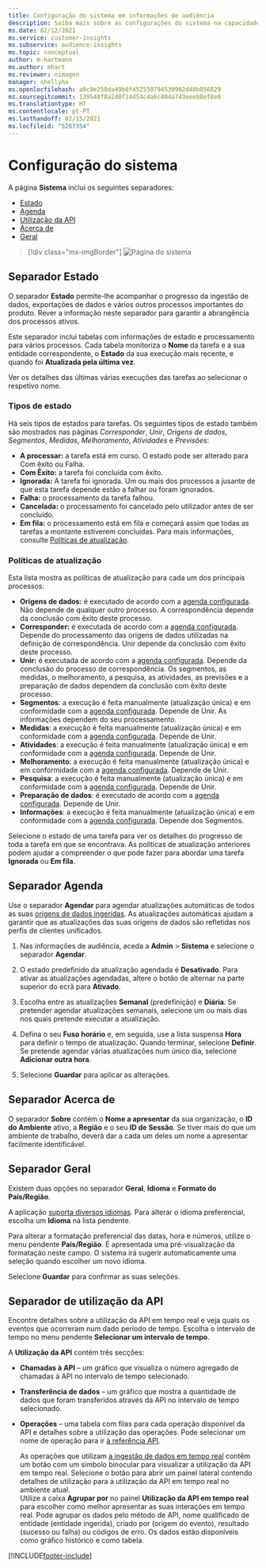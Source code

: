 ```yaml
---
title: Configuração do sistema em informações de audiência
description: Saiba mais sobre as configurações do sistema na capacidade das informações de audiência do Dynamics 365 Customer Insights.
ms.date: 02/12/2021
ms.service: customer-insights
ms.subservice: audience-insights
ms.topic: conceptual
author: m-hartmann
ms.author: mhart
ms.reviewer: nimagen
manager: shellyha
ms.openlocfilehash: a9c9e258da49b8f452550794539962d48b856829
ms.sourcegitcommit: 139548f8a2d0f24d54c4a6c404a743eeeb8ef8e0
ms.translationtype: HT
ms.contentlocale: pt-PT
ms.lasthandoff: 02/15/2021
ms.locfileid: "5267354"
---
```

# <a name="system-configuration"></a>Configuração do sistema

A página **Sistema** inclui os seguintes separadores:
- [Estado](#status-tab)
- [Agenda](#schedule-tab)
- [Utilização da API](#api-usage-tab)
- [Acerca de](#about-tab)
- [Geral](#general-tab)

> [!div class="mx-imgBorder"]
> ![Página do sistema](media/system-tabs.png "Página do sistema")

## <a name="status-tab"></a>Separador Estado

O separador **Estado** permite-lhe acompanhar o progresso da ingestão de dados, exportações de dados e vários outros processos importantes do produto. Rever a informação neste separador para garantir a abrangência dos processos ativos.

Este separador inclui tabelas com informações de estado e processamento para vários processos. Cada tabela monitoriza o **Nome** da tarefa e a sua entidade correspondente, o **Estado** da sua execução mais recente, e quando foi **Atualizada pela última vez**.

Ver os detalhes das últimas várias execuções das tarefas ao selecionar o respetivo nome.

### <a name="status-types"></a>Tipos de estado

Há seis tipos de estados para tarefas. Os seguintes tipos de estado também são mostrados nas páginas *Corresponder*, *Unir*, *Origens de dados*, *Segmentos*, *Medidas*, *Melhoramento*, *Atividades* e *Previsões*:

- **A processar:** a tarefa está em curso. O estado pode ser alterado para Com êxito ou Falha.
- **Com Êxito:** a tarefa foi concluída com êxito.
- **Ignorada:** A tarefa foi ignorada. Um ou mais dos processos a jusante de que esta tarefa depende estão a falhar ou foram ignorados.
- **Falha:** o processamento da tarefa falhou.
- **Cancelada:** o processamento foi cancelado pelo utilizador antes de ser concluído.
- **Em fila:** o processamento está em fila e começará assim que todas as tarefas a montante estiverem concluídas. Para mais informações, consulte [Políticas de atualização](#refresh-policies).

### <a name="refresh-policies"></a>Políticas de atualização

Esta lista mostra as políticas de atualização para cada um dos principais processos:

- **Origens de dados:** é executado de acordo com a [agenda configurada](#schedule-tab). Não depende de qualquer outro processo. A correspondência depende da conclusão com êxito deste processo.
- **Corresponder:** é executada de acordo com a [agenda configurada](#schedule-tab). Depende do processamento das origens de dados utilizadas na definição de correspondência. Unir depende da conclusão com êxito deste processo.
- **Unir:** é executada de acordo com a [agenda configurada](#schedule-tab). Depende da conclusão do processo de correspondência. Os segmentos, as medidas, o melhoramento, a pesquisa, as atividades, as previsões e a preparação de dados dependem da conclusão com êxito deste processo.
- **Segmentos**: a execução é feita manualmente (atualização única) e em conformidade com a [agenda configurada](#schedule-tab). Depende de Unir. As informações dependem do seu processamento.
- **Medidas**: a execução é feita manualmente (atualização única) e em conformidade com a [agenda configurada](#schedule-tab). Depende de Unir.
- **Atividades**: a execução é feita manualmente (atualização única) e em conformidade com a [agenda configurada](#schedule-tab). Depende de Unir.
- **Melhoramento**: a execução é feita manualmente (atualização única) e em conformidade com a [agenda configurada](#schedule-tab). Depende de Unir.
- **Pesquisa**: a execução é feita manualmente (atualização única) e em conformidade com a [agenda configurada](#schedule-tab). Depende de Unir.
- **Preparação de dados**: é executado de acordo com a [agenda configurada](#schedule-tab). Depende de Unir.
- **Informações**: a execução é feita manualmente (atualização única) e em conformidade com a [agenda configurada](#schedule-tab). Depende dos Segmentos.

Selecione o estado de uma tarefa para ver os detalhes do progresso de toda a tarefa em que se encontrava. As políticas de atualização anteriores podem ajudar a compreender o que pode fazer para abordar uma tarefa **Ignorada** ou **Em fila**.

## <a name="schedule-tab"></a>Separador Agenda

Use o separador **Agendar** para agendar atualizações automáticas de todos as suas [origens de dados ingeridas](data-sources.md). As atualizações automáticas ajudam a garantir que as atualizações das suas origens de dados são refletidas nos perfis de clientes unificados.

1. Nas informações de audiência, aceda a **Admin** > **Sistema** e selecione o separador **Agendar**.

2. O estado predefinido da atualização agendada é **Desativado**. Para ativar as atualizações agendadas, altere o botão de alternar na parte superior do ecrã para **Ativado**.

3. Escolha entre as atualizações **Semanal** (predefinição) e **Diária**. Se pretender agendar atualizações semanais, selecione um ou mais dias nos quais pretende executar a atualização.

4. Defina o seu **Fuso horário** e, em seguida, use a lista suspensa **Hora** para definir o tempo de atualização. Quando terminar, selecione **Definir**. Se pretende agendar várias atualizações num único dia, selecione **Adicionar outra hora**.

5. Selecione **Guardar** para aplicar as alterações.

## <a name="about-tab"></a>Separador Acerca de

O separador **Sobre** contém o **Nome a apresentar** da sua organização, o **ID do Ambiente** ativo, a **Região** e o seu **ID de Sessão**. Se tiver mais do que um ambiente de trabalho, deverá dar a cada um deles um nome a apresentar facilmente identificável.

## <a name="general-tab"></a>Separador Geral

Existem duas opções no separador **Geral**, **Idioma** e **Formato do País/Região**.

A aplicação [suporta diversos idiomas](supported-languages.md). Para alterar o idioma preferencial, escolha um **Idioma** na lista pendente.

Para alterar a formatação preferencial das datas, hora e números, utilize o menu pendente **País/Região**. É apresentada uma pré-visualização da formatação neste campo. O sistema irá sugerir automaticamente uma seleção quando escolher um novo idioma.

Selecione **Guardar** para confirmar as suas seleções.

## <a name="api-usage-tab"></a>Separador de utilização da API

Encontre detalhes sobre a utilização da API em tempo real e veja quais os eventos que ocorreram num dado período de tempo. Escolha o intervalo de tempo no menu pendente **Selecionar um intervalo de tempo**. 

A **Utilização da API** contém três secções: 
- **Chamadas à API** – um gráfico que visualiza o número agregado de chamadas à API no intervalo de tempo selecionado.

- **Transferência de dados** – um gráfico que mostra a quantidade de dados que foram transferidos através da API no intervalo de tempo selecionado.

-  **Operações** – uma tabela com filas para cada operação disponível da API e detalhes sobre a utilização das operações. Pode selecionar um nome de operação para ir [à referência API](https://developer.ci.ai.dynamics.com/api-details#api=CustomerInsights&operation=Get-all-instances).

   As operações que utilizam [a ingestão de dados em tempo real](real-time-data-ingestion.md) contêm um botão com um símbolo binocular para visualizar a utilização da API em tempo real. Selecione o botão para abrir um painel lateral contendo detalhes de utilização para a utilização da API em tempo real no ambiente atual.   
   Utilize a caixa **Agrupar por** no painel **Utilização da API em tempo real** para escolher como melhor apresentar as suas interações em tempo real. Pode agrupar os dados pelo método de API, nome qualificado de entidade (entidade ingerida), criado por (origem do evento), resultado (sucesso ou falha) ou códigos de erro. Os dados estão disponíveis como gráfico histórico e como tabela.


[!INCLUDE[footer-include](../includes/footer-banner.md)]